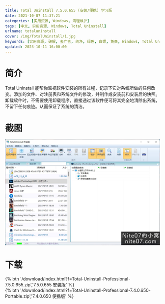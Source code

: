 ```yaml
---
title: Total Uninstall 7.5.0.655 (安装/便携) 学习版
date: 2021-10-07 11:37:21
categories: [实用资源, Windows, 清理维护]
tags: [中文, 实用资源, Windows, Total Uninstall]
urlname: totaluninstall
cover: /img/TotalUninstall/1.jpg
keywords: [实用资源, 破解, 去广告, 纯净, 绿色, 白嫖, 免费, Windows, Total Uninstall]
updated: 2023-10-11 16:00:00
---
```


# 简介

Total Uninstall 能帮你监视软件安装的所有过程，记录下它对系统所做的任何改变。添加的文件、对注册表和系统文件的修改，并制作成安装前和安装后的快照。卸载软件时，不需要使用卸载程序，直接通过该软件便可将其完全地清除出系统，不留下任何痕迹。从而保证了系统的清洁。

# 截图

![](/img/TotalUninstall/2.jpg)

# 下载

{% btn '/download/index.html?f=Total-Uninstall-Professional-7.5.0.655.zip','7.5.0.655 安装版' %}
<br>
{% btn '/download/index.html?f=Total-Uninstall-Professional-7.4.0.650-Portable.zip','7.4.0.650 便携版' %}